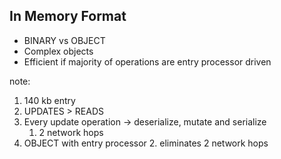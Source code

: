 ##  In Memory Format

* BINARY vs OBJECT
* Complex objects
* Efficient if majority of operations are entry processor driven


note:
1. 140 kb entry
2. UPDATES > READS
3. Every update operation -> deserialize, mutate and serialize
	1. 2 network hops
4. OBJECT with entry processor
	2. eliminates 2 network hops
